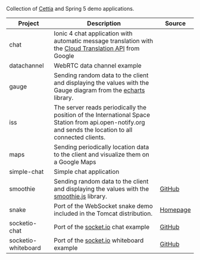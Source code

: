 Collection of [Cettia](http://cettia.io/) and Spring 5 demo applications.

| Project | Description | Source | 
|---------|-------------|--------|
| chat | Ionic 4 chat application with automatic message translation with the [Cloud Translation API](https://cloud.google.com/translate/) from Google |
| datachannel | WebRTC data channel example | 
| gauge | Sending random data to the client and displaying the values with the Gauge diagram from the [echarts](https://ecomfe.github.io/echarts-doc/public/en/index.html) library. |  
| iss | The server reads periodically the position of the International Space Station from api.open-notify.org and sends the location to all connected clients. |       
| maps | Sending periodically location data to the client and visualize them on a Google Maps | 
| simple-chat | Simple chat application |        
| smoothie | Sending random data to the client and displaying the values with the [smoothie.js](http://smoothiecharts.org/) library. | [GitHub](https://github.com/joewalnes/smoothie) |  
| snake | Port of the WebSocket snake demo included in the Tomcat distribution. | [Homepage](http://tomcat.apache.org/) |  
| socketio-chat | Port of the [socket.io](https://socket.io/) chat example | [GitHub](https://github.com/socketio/socket.io/tree/master/examples/chat)  | 
| socketio-whiteboard | Port of the [socket.io](https://socket.io/) whiteboard example | [GitHub](https://github.com/socketio/socket.io/tree/master/examples/whiteboard) | 

